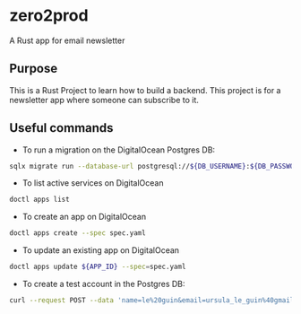 # zero2prod
A Rust app for email newsletter

## Purpose
This is a Rust Project to learn how to build a backend. This project is for a newsletter app where someone can subscribe to it.

## Useful commands
- To run a migration on the DigitalOcean Postgres DB:
```bash
sqlx migrate run --database-url postgresql://${DB_USERNAME}:${DB_PASSWORD}@${DB_URL}:${DB_PORT}/newsletter?sslmode=require --connect-timeout 90
```
- To list active services on DigitalOcean
```bash
doctl apps list
```
- To create an app on DigitalOcean
```bash
doctl apps create --spec spec.yaml
```
- To update an existing app on DigitalOcean
```bash
doctl apps update ${APP_ID} --spec=spec.yaml
```
- To create a test account in the Postgres DB:
```bash
curl --request POST --data 'name=le%20guin&email=ursula_le_guin%40gmail.com' http://localhost/subscriptions --verbose
```
  
